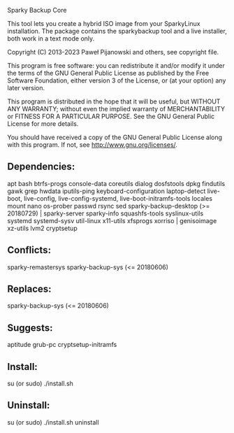 Sparky Backup Core

This tool lets you create a hybrid ISO image from your SparkyLinux installation. The package contains the sparkybackup tool and a live installer, both work in a text mode only.

Copyright (C) 2013-2023 Paweł Pijanowski and others, see copyright file.

This program is free software: you can redistribute it and/or modify
it under the terms of the GNU General Public License as published by
the Free Software Foundation, either version 3 of the License, or
(at your option) any later version.

This program is distributed in the hope that it will be useful,
but WITHOUT ANY WARRANTY; without even the implied warranty of
MERCHANTABILITY or FITNESS FOR A PARTICULAR PURPOSE.  See the
GNU General Public License for more details.

You should have received a copy of the GNU General Public License
along with this program.  If not, see <http://www.gnu.org/licenses/>.

Dependencies:
---------------
apt
bash
btrfs-progs
console-data
coreutils
dialog
dosfstools
dpkg
findutils
gawk
grep
hwdata
iputils-ping
keyboard-configuration
laptop-detect
live-boot, live-config, live-config-systemd, live-boot-initramfs-tools
locales
mount
nano
os-prober
passwd
rsync
sed
sparky-backup-desktop (>= 20180729) | sparky-server
sparky-info
squashfs-tools
syslinux-utils
systemd
systemd-sysv
util-linux
x11-utils
xfsprogs
xorriso | genisoimage
xz-utils
lvm2
cryptsetup

Conflicts:
------------
sparky-remastersys
sparky-backup-sys (<= 20180606)

Replaces:
------------
sparky-backup-sys (<= 20180606)

Suggests:
-------------
aptitude
grub-pc
cryptsetup-initramfs

Install:
-------------
su (or sudo) 
./install.sh

Uninstall:
-------------
su (or sudo)
./install.sh uninstall
